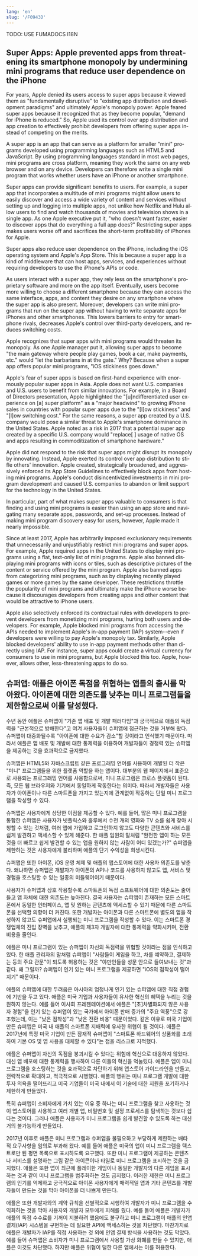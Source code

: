 ```yaml
---
lang: 'en'
slug: '/F0943D'
---
```



TODO: USE FUMADOCS I18N

<div lang='en-US'>

## Super Apps: Apple prevented apps from threatening its smartphone monopoly by undermining mini programs that reduce user dependence on the iPhone

For years, Apple denied its users access to super apps because it viewed them as "fundamentally disruptive" to "existing app distribution and development paradigms" and ultimately Apple's monopoly power. Apple feared super apps because it recognized that as they become popular, "demand for iPhone is reduced." So, Apple used its control over app distribution and app creation to effectively prohibit developers from offering super apps instead of competing on the merits.

A super app is an app that can serve as a platform for smaller "mini" programs developed using programming languages such as HTML5 and JavaScript. By using programming languages standard in most web pages, mini programs are cross platform, meaning they work the same on any web browser and on any device. Developers can therefore write a single mini program that works whether users have an iPhone or another smartphone.

Super apps can provide significant benefits to users. For example, a super app that incorporates a multitude of mini programs might allow users to easily discover and access a wide variety of content and services without setting up and logging into multiple apps, not unlike how Netflix and Hulu allow users to find and watch thousands of movies and television shows in a single app. As one Apple executive put it, "who doesn't want faster, easier to discover apps that do everything a full app does?" Restricting super apps makes users worse off and sacrifices the short-term profitability of iPhones for Apple.

Super apps also reduce user dependence on the iPhone, including the iOS operating system and Apple's App Store. This is because a super app is a kind of middleware that can host apps, services, and experiences without requiring developers to use the iPhone's APIs or code.

As users interact with a super app, they rely less on the smartphone's proprietary software and more on the app itself. Eventually, users become more willing to choose a different smartphone because they can access the same interface, apps, and content they desire on any smartphone where the super app is also present. Moreover, developers can write mini programs that run on the super app without having to write separate apps for iPhones and other smartphones. This lowers barriers to entry for smartphone rivals, decreases Apple's control over third-party developers, and reduces switching costs.

Apple recognizes that super apps with mini programs would threaten its monopoly. As one Apple manager put it, allowing super apps to become "the main gateway where people play games, book a car, make payments, etc." would "let the barbarians in at the gate." Why? Because when a super app offers popular mini programs, "iOS stickiness goes down."

Apple's fear of super apps is based on first-hand experience with enormously popular super apps in Asia. Apple does not want U.S. companies and U.S. users to benefit from similar innovations. For example, in a Board of Directors presentation, Apple highlighted the "[u]ndifferentiated user experience on [a] super platform" as a "major headwind" to growing iPhone sales in countries with popular super apps due to the "[l]ow stickiness" and "[l]ow switching cost." For the same reasons, a super app created by a U.S. company would pose a similar threat to Apple's smartphone dominance in the United States. Apple noted as a risk in 2017 that a potential super app created by a specific U.S. company would "replace[ ] usage of native OS and apps resulting in commoditization of smartphone hardware."

Apple did not respond to the risk that super apps might disrupt its monopoly by innovating. Instead, Apple exerted its control over app distribution to stifle others' innovation. Apple created, strategically broadened, and aggressively enforced its App Store Guidelines to effectively block apps from hosting mini programs. Apple's conduct disincentivized investments in mini program development and caused U.S. companies to abandon or limit support for the technology in the United States.

In particular, part of what makes super apps valuable to consumers is that finding and using mini programs is easier than using an app store and navigating many separate apps, passwords, and set-up processes. Instead of making mini program discovery easy for users, however, Apple made it nearly impossible.

Since at least 2017, Apple has arbitrarily imposed exclusionary requirements that unnecessarily and unjustifiably restrict mini programs and super apps. For example, Apple required apps in the United States to display mini programs using a flat, text-only list of mini programs. Apple also banned displaying mini programs with icons or tiles, such as descriptive pictures of the content or service offered by the mini program. Apple also banned apps from categorizing mini programs, such as by displaying recently played games or more games by the same developer. These restrictions throttle the popularity of mini programs and ultimately make the iPhone worse because it discourages developers from creating apps and other content that would be attractive to iPhone users.

Apple also selectively enforced its contractual rules with developers to prevent developers from monetizing mini programs, hurting both users and developers. For example, Apple blocked mini programs from accessing the APIs needed to implement Apple's in-app payment (IAP) system--even if developers were willing to pay Apple's monopoly tax. Similarly, Apple blocked developers' ability to use in-app payment methods other than directly using IAP. For instance, super apps could create a virtual currency for consumers to use in mini programs, but Apple blocked this too. Apple, however, allows other, less-threatening apps to do so.

</div>


<div lang='ko-KR'>

## 슈퍼앱: 애플은 아이폰 독점을 위협하는 앱들의 출시를 막아왔다. 아이폰에 대한 의존도를 낮추는 미니 프로그램들을 제한함으로써 이를 달성했다.

수년 동안 애플은 슈퍼앱이 "기존 앱 배포 및 개발 패러다임"과 궁극적으로 애플의 독점력을 "근본적으로 방해한다"고 여겨 사용자들이 슈퍼앱에 접근하는 것을 거부해 왔다. 슈퍼앱이 대중화될수록 "아이폰에 대한 수요가 감소"할 것이라고 인식했기 때문이다. 따라서 애플은 앱 배포 및 개발에 대한 통제력을 이용하여 개발자들이 경쟁력 있는 슈퍼앱을 제공하는 것을 효과적으로 금지했다.

슈퍼앱은 HTML5와 자바스크립트 같은 프로그래밍 언어를 사용하여 개발된 더 작은 "미니" 프로그램들을 위한 플랫폼 역할을 하는 앱이다. 대부분의 웹 페이지에서 표준으로 사용되는 프로그래밍 언어를 사용함으로써, 미니 프로그램은 크로스 플랫폼이 된다. 즉, 모든 웹 브라우저와 기기에서 동일하게 작동한다는 의미다. 따라서 개발자들은 사용자가 아이폰이나 다른 스마트폰을 가지고 있는지에 관계없이 작동하는 단일 미니 프로그램을 작성할 수 있다.

슈퍼앱은 사용자에게 상당한 이점을 제공할 수 있다. 예를 들어, 많은 미니 프로그램을 통합한 슈퍼앱은 사용자가 넷플릭스와 훌루에서 수천 개의 영화와 TV 쇼를 쉽게 찾아 시청할 수 있는 것처럼, 여러 앱에 가입하고 로그인하지 않고도 다양한 콘텐츠와 서비스를 쉽게 발견하고 액세스할 수 있게 해준다. 한 애플 임원의 말처럼 "완전한 앱이 하는 모든 것을 더 빠르고 쉽게 발견할 수 있는 앱을 원하지 않는 사람이 어디 있겠는가?" 슈퍼앱을 제한하는 것은 사용자에게 불리하며 애플의 단기 수익성을 희생시킨다.

슈퍼앱은 또한 아이폰, iOS 운영 체제 및 애플의 앱스토어에 대한 사용자 의존도를 낮춘다. 왜냐하면 슈퍼앱은 개발자가 아이폰의 API나 코드를 사용하지 않고도 앱, 서비스 및 경험을 호스팅할 수 있는 일종의 미들웨어이기 때문이다.

사용자가 슈퍼앱과 상호 작용할수록 스마트폰의 독점 소프트웨어에 대한 의존도는 줄어들고 앱 자체에 대한 의존도는 높아진다. 결국 사용자는 슈퍼앱이 존재하는 모든 스마트폰에서 동일한 인터페이스, 앱 및 원하는 콘텐츠에 액세스할 수 있기 때문에 다른 스마트폰을 선택할 의향이 더 커진다. 또한 개발자는 아이폰과 다른 스마트폰에 별도의 앱을 작성하지 않고도 슈퍼앱에서 실행되는 미니 프로그램을 작성할 수 있다. 이는 스마트폰 경쟁업체의 진입 장벽을 낮추고, 애플의 제3자 개발자에 대한 통제력을 약화시키며, 전환 비용을 줄인다.

애플은 미니 프로그램이 있는 슈퍼앱이 자신의 독점력을 위협할 것이라는 점을 인식하고 있다. 한 애플 관리자의 말처럼 슈퍼앱이 "사람들이 게임을 하고, 차를 예약하고, 결제하는 등의 주요 관문"이 되도록 허용하는 것은 "야만인들을 성문 안으로 들여보내는 것"과 같다. 왜 그럴까? 슈퍼앱이 인기 있는 미니 프로그램을 제공하면 "iOS의 점착성이 떨어지기" 때문이다.

애플의 슈퍼앱에 대한 두려움은 아시아의 엄청나게 인기 있는 슈퍼앱에 대한 직접 경험에 기반을 두고 있다. 애플은 미국 기업과 사용자들이 유사한 혁신의 혜택을 누리는 것을 원하지 않는다. 예를 들어 이사회 프레젠테이션에서 애플은 "[초]차별화되지 않은 사용자 경험"을 인기 있는 슈퍼앱이 있는 국가에서 아이폰 판매 증가의 "주요 역풍"으로 강조했는데, 이는 "낮은 점착성"과 "낮은 전환 비용" 때문이었다. 같은 이유로 미국 기업이 만든 슈퍼앱은 미국 내 애플의 스마트폰 지배력에 유사한 위협이 될 것이다. 애플은 2017년에 특정 미국 기업이 만든 잠재적 슈퍼앱이 "스마트폰 하드웨어의 상품화를 초래하여 기본 OS 및 앱 사용을 대체할 수 있다"는 점을 리스크로 지적했다.

애플은 슈퍼앱이 자신의 독점을 붕괴시킬 수 있다는 위험에 혁신으로 대응하지 않았다. 대신 앱 배포에 대한 통제력을 행사하여 다른 이들의 혁신을 억눌렀다. 애플은 앱이 미니 프로그램을 호스팅하는 것을 효과적으로 차단하기 위해 앱스토어 가이드라인을 만들고, 전략적으로 확대하고, 적극적으로 시행했다. 애플의 행위는 미니 프로그램 개발에 대한 투자 의욕을 떨어뜨리고 미국 기업들이 미국 내에서 이 기술에 대한 지원을 포기하거나 제한하게 만들었다.

특히 슈퍼앱이 소비자에게 가치 있는 이유 중 하나는 미니 프로그램을 찾고 사용하는 것이 앱스토어를 사용하고 여러 개별 앱, 비밀번호 및 설정 프로세스를 탐색하는 것보다 쉽다는 것이다. 그러나 애플은 사용자가 미니 프로그램을 쉽게 발견할 수 있도록 하는 대신 거의 불가능하게 만들었다.

2017년 이후로 애플은 미니 프로그램과 슈퍼앱을 불필요하고 부당하게 제한하는 배타적 요구사항을 임의로 부과해 왔다. 예를 들어 애플은 미국의 앱이 미니 프로그램을 텍스트로만 된 평면 목록으로 표시하도록 요구했다. 또한 미니 프로그램이 제공하는 콘텐츠나 서비스를 설명하는 그림 같은 아이콘이나 타일로 미니 프로그램을 표시하는 것을 금지했다. 애플은 또한 앱이 최근에 플레이한 게임이나 동일한 개발자의 다른 게임을 표시하는 것과 같이 미니 프로그램을 범주화하는 것도 금지했다. 이러한 제한은 미니 프로그램의 인기를 억제하고 궁극적으로 아이폰 사용자에게 매력적일 앱과 기타 콘텐츠를 개발자들이 만드는 것을 막아 아이폰을 더 나쁘게 만든다.

애플은 또한 개발자와의 계약 규칙을 선별적으로 시행하여 개발자가 미니 프로그램을 수익화하는 것을 막아 사용자와 개발자 모두에게 피해를 줬다. 예를 들어 애플은 개발자가 애플의 독점 수수료를 기꺼이 지불하려 했음에도 불구하고 미니 프로그램이 애플의 인앱 결제(IAP) 시스템을 구현하는 데 필요한 API에 액세스하는 것을 차단했다. 마찬가지로 애플은 개발자가 IAP를 직접 사용하는 것 외에 인앱 결제 방식을 사용하는 것도 막았다. 예를 들어 슈퍼앱은 소비자가 미니 프로그램에서 사용할 가상 화폐를 만들 수 있지만, 애플은 이것도 차단했다. 하지만 애플은 위협이 덜한 다른 앱에서는 이를 허용한다.

</div>

